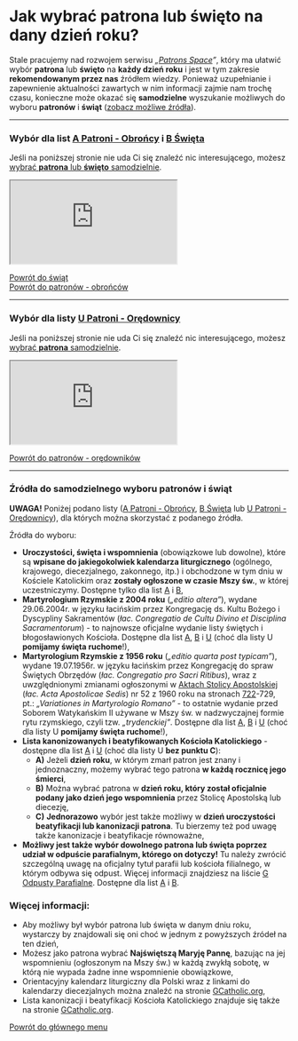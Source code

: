 # Jak wybrać patrona lub święto na dany dzień roku?

Stale pracujemy nad rozwojem serwisu _„[Patrons Space](http://pl.patrons.space)”_, który ma ułatwić wybór **patrona** lub **święto** na **każdy dzień roku** i jest w tym zakresie **rekomendowanym przez nas** źródłem wiedzy. Ponieważ uzupełnianie i zapewnienie aktualności zawartych w nim informacji zajmie nam trochę czasu, konieczne może okazać się **samodzielne** wyszukanie możliwych do wyboru **patronów** i **świąt** ([zobacz możliwe źródła](jak_wybrac_patrona_lub_swieto_na_dany_dzien_roku.md#zrodla-wyboru-patronow-lub-swiat)).

---
<div id="swieta-na-dzis"></div>
<div id="patroni-obroncy-na-dzis"></div>

### Wybór dla list [<span class="status status-list"><span class="status status-blue">A</span> Patroni - Obrońcy</span>](patroni_obroncy.md) i [<span class="status status-list"><span class="status status-white">B</span> Święta</span>](swieta.md)
Jeśli na poniższej stronie nie uda Ci się znaleźć nic interesującego, możesz [wybrać **patrona** lub **święto** samodzielnie](jak_wybrac_patrona_lub_swieto_na_dany_dzien_roku.md#zrodla-wyboru-patronow-lub-swiat).
<iframe id="my-patrons-for-today" src="http://pl.patrons.space/dates/my-patrons?content-only=1"></iframe>
<br />

[Powrót do świąt](swieta.md)  
[Powrót do patronów - obrońców](patroni_obroncy.md)

---
<div id="patroni-oredownicy-na-dzis"></div>

### Wybór dla listy [<span class="status status-list"><span class="status status-red">U</span> Patroni - Orędownicy</span>](patroni_oredownicy.md)
Jeśli na poniższej stronie nie uda Ci się znaleźć nic interesującego, możesz [wybrać **patrona** samodzielnie](jak_wybrac_patrona_lub_swieto_na_dany_dzien_roku.md#zrodla-wyboru-patronow-lub-swiat).
<iframe id="my-patrons-simplified-list-for-today" src="http://pl.patrons.space/dates/my-patrons-simplified-list?content-only=1"></iframe>
<br />

[Powrót do patronów - orędowników](patroni_oredownicy.md)

---
<div id="zrodla-wyboru-patronow-lub-swiat"></div>

### Źródła do samodzielnego wyboru patronów i świąt
**UWAGA!** Poniżej podano listy ([<span class="status status-list"><span class="status status-blue">A</span> Patroni - Obrońcy</span>](patroni_obroncy.md), [<span class="status status-list"><span class="status status-white">B</span> Święta</span>](swieta.md) lub [<span class="status status-list"><span class="status status-red">U</span> Patroni - Orędownicy</span>](patroni_oredownicy.md)), dla których można skorzystać z podanego źródła.

Źródła do wyboru:
- **Uroczystości, święta i wspomnienia** (obowiązkowe lub dowolne), które są **wpisane do jakiegokolwiek kalendarza liturgicznego** (ogólnego, krajowego, diecezjalnego, zakonnego, itp.) i obchodzone w tym dniu w Kościele Katolickim oraz **zostały ogłoszone w czasie Mszy św.**, w której uczestniczymy. Dostępne tylko dla list [<span class="status status-blue">A</span>](patroni_obroncy.md) i [<span class="status status-white">B</span>](swieta.md),
- **Martyrologium Rzymskie z 2004 roku** (_„editio altera”_), wydane 29.06.2004r. w języku łacińskim przez Kongregację ds. Kultu Bożego i Dyscypliny Sakramentów (_łac. Congregatio de Cultu Divino et Disciplina Sacramentorum_) - to najnowsze oficjalne wydanie listy świętych i błogosławionych Kościoła. Dostępne dla list [<span class="status status-blue">A</span>](patroni_obroncy.md), [<span class="status status-white">B</span>](swieta.md) i [<span class="status status-red">U</span>](patroni_oredownicy.md) (choć dla listy U  **pomijamy święta ruchome**!),
- **Martyrologium Rzymskie z 1956 roku** (_„editio quarta post typicam”_), wydane 19.07.1956r. w języku łacińskim przez Kongregację do spraw Świętych Obrzędów (_łac. Congregatio pro Sacri Ritibus_), wraz z uwzględnionymi zmianami ogłoszonymi w [Aktach Stolicy Apostolskiej](http://www.vatican.va/archive/aas/index_sp.htm) (_łac. Acta Apostolicae Sedis_) nr 52 z 1960 roku na stronach [722](http://www.vatican.va/archive/aas/documents/AAS-52-1960-ocr.pdf#page=722)-729, pt.: _„Variationes in Martyrologio Romano”_ - to ostatnie wydanie przed Soborem Watykańskim II używane w Mszy św. w nadzwyczajnej formie rytu rzymskiego, czyli tzw. _„trydenckiej”_. Dostępne dla list [<span class="status status-blue">A</span>](patroni_obroncy.md), [<span class="status status-white">B</span>](swieta.md) i [<span class="status status-red">U</span>](patroni_oredownicy.md) (choć dla listy U  **pomijamy święta ruchome**!),
- **Lista kanonizowanych i beatyfikowanych Kościoła Katolickiego** - dostępne dla list [<span class="status status-blue">A</span>](patroni_obroncy.md) i [<span class="status status-red">U</span>](patroni_oredownicy.md) (choć dla listy U **bez punktu C**):
  - **A)** Jeżeli **dzień roku**, w którym zmarł patron jest znany i jednoznaczny, możemy wybrać tego patrona **w każdą rocznicę jego śmierci**,
  - **B)** Można wybrać patrona w **dzień roku, który został oficjalnie podany jako dzień jego wspomnienia** przez Stolicę Apostolską lub diecezję,
  - **C)** **Jednorazowo** wybór jest także możliwy w **dzień uroczystości beatyfikacji lub kanonizacji patrona**. Tu bierzemy też pod uwagę także kanonizacje i beatyfikacje równoważne,
- **Możliwy jest także wybór dowolnego patrona lub święta poprzez udział w odpuście parafialnym, którego on dotyczy!** Tu należy zwrócić szczególną uwagę na oficjalny tytuł parafii lub kościoła filialnego, w którym odbywa się odpust. Więcej informacji znajdziesz na liście [<span class="status status-list"><span class="status status-list">G</span> Odpusty Parafialne</span>](odpusty_parafialne.md). Dostępne dla list [<span class="status status-blue">A</span>](patroni_obroncy.md) i [<span class="status status-white">B</span>](swieta.md).

### Więcej informacji:
- Aby możliwy był wybór patrona lub święta w danym dniu roku, wystarczy by znajdowali się oni choć w jednym z powyższych źródeł na ten dzień,
- Możesz jako patrona wybrać **Najświętszą Maryję Pannę**, bazując na jej wspomnieniu (ogłoszonym na Mszy św.) w każdą zwykłą sobotę, w którą nie wypada żadne inne wspomnienie obowiązkowe,
- Orientacyjny kalendarz liturgiczny dla Polski wraz z linkami do kalendarzy diecezjalnych można znaleźć na stronie [GCatholic.org](http://www.gcatholic.org/calendar/2022/PL-pl.htm),
- Lista kanonizacji i beatyfikacji Kościoła Katolickiego znajduje się także na stronie [GCatholic.org](http://www.gcatholic.org/saints/index.htm).

[Powrót do głównego menu](index.md)
